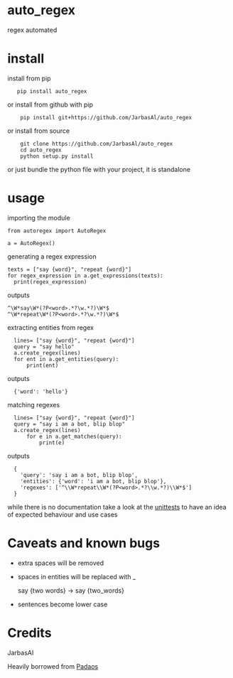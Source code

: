 # auto_regex

regex automated

# install

install from pip

       pip install auto_regex
    
or install from github with pip

        pip install git+https://github.com/JarbasAl/auto_regex
           
or install from source

        git clone https://github.com/JarbasAl/auto_regex
        cd auto_regex
        python setup.py install
        
or just bundle the python file with your project, it is standalone
        
# usage

importing the module

    from autoregex import AutoRegex

    a = AutoRegex()
  
generating a regex expression

    texts = ["say {word}", "repeat {word}"]
    for regex_expression in a.get_expressions(texts):
      print(regex_expression)
 
 outputs
 
    ^\W*say\W*(?P<word>.*?\w.*?)\W*$
    ^\W*repeat\W*(?P<word>.*?\w.*?)\W*$


extracting entities from regex

      lines= ["say {word}", "repeat {word}"]
      query = "say hello"
      a.create_regex(lines)
      for ent in a.get_entities(query):
          print(ent)
          
outputs

      {'word': 'hello'}
      
      
matching regexes
      
      lines= ["say {word}", "repeat {word}"]
      query = "say i am a bot, blip blop"
      a.create_regex(lines)
          for e in a.get_matches(query):
              print(e)
              
outputs

      {
        'query': 'say i am a bot, blip blop', 
        'entities': {'word': 'i am a bot, blip blop'}, 
        'regexes': ['^\\W*repeat\\W*(?P<word>.*?\\w.*?)\\W*$']
      }


while there is no documentation take a look at the [unittests](test.py) to have an idea of expected behaviour and use cases


# Caveats and known bugs

- extra spaces will be removed

- spaces in entities will be replaced with _

    say {two words} -> say {two_words}
    
- sentences become lower case

# Credits

JarbasAI


Heavily borrowed from [Padaos](https://github.com/MatthewScholefield/padaos)
